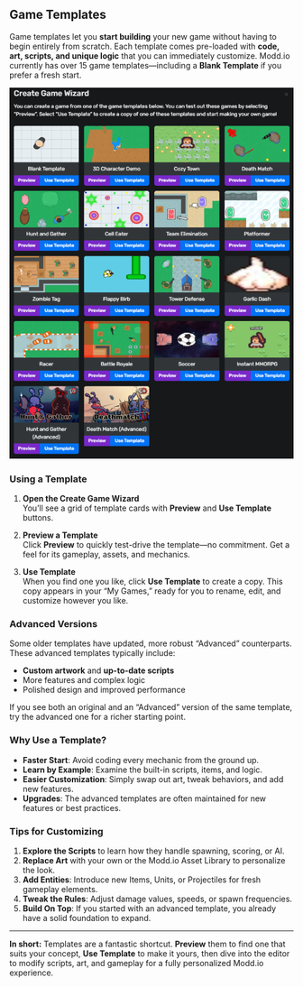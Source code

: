 ## Game Templates

Game templates let you **start building** your new game without having to begin entirely from scratch. Each template comes pre-loaded with **code, art, scripts, and unique logic** that you can immediately customize. Modd.io currently has over 15 game templates—including a **Blank Template** if you prefer a fresh start.

![Image of all game templates](/img/more-resources/gametemplates.png)

### Using a Template

1. **Open the Create Game Wizard**  
   You’ll see a grid of template cards with **Preview** and **Use Template** buttons.

2. **Preview a Template**  
   Click **Preview** to quickly test-drive the template—no commitment. Get a feel for its gameplay, assets, and mechanics.

3. **Use Template**  
   When you find one you like, click **Use Template** to create a copy. This copy appears in your “My Games,” ready for you to rename, edit, and customize however you like.

### Advanced Versions

Some older templates have updated, more robust “Advanced” counterparts. These advanced templates typically include:

- **Custom artwork** and **up-to-date scripts**
- More features and complex logic
- Polished design and improved performance

If you see both an original and an “Advanced” version of the same template, try the advanced one for a richer starting point.

### Why Use a Template?

- **Faster Start**: Avoid coding every mechanic from the ground up.  
- **Learn by Example**: Examine the built-in scripts, items, and logic.  
- **Easier Customization**: Simply swap out art, tweak behaviors, and add new features.  
- **Upgrades**: The advanced templates are often maintained for new features or best practices.

### Tips for Customizing

1. **Explore the Scripts** to learn how they handle spawning, scoring, or AI.  
2. **Replace Art** with your own or the Modd.io Asset Library to personalize the look.  
3. **Add Entities**: Introduce new Items, Units, or Projectiles for fresh gameplay elements.  
4. **Tweak the Rules**: Adjust damage values, speeds, or spawn frequencies.  
5. **Build On Top**: If you started with an advanced template, you already have a solid foundation to expand.

---

**In short:** Templates are a fantastic shortcut. **Preview** them to find one that suits your concept, **Use Template** to make it yours, then dive into the editor to modify scripts, art, and gameplay for a fully personalized Modd.io experience.
